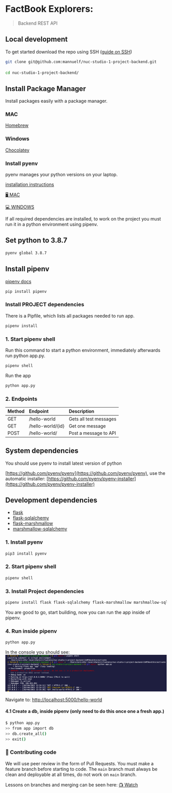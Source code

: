 # FactBook Explorers: 

> Backend REST API

## Local development

To get started download the repo using SSH ([guide on SSH](https://docs.github.com/en/free-pro-team@latest/github/authenticating-to-github/generating-a-new-ssh-key-and-adding-it-to-the-ssh-agent))

```bash
git clone git@github.com:mannuelf/nuc-studio-1-project-backend.git

cd nuc-studio-1-project-backend/

```

## Install Package Manager

Install packages easily with a package manager.

### MAC

[Homebrew](https://brew.sh/)

### Windows

[Chocolatey](https://chocolatey.org/)

### Install pyenv

pyenv manages your python versions on your laptop.

[installation instructions](https://github.com/pyenv/pyenv)

[🖥 MAC](https://github.com/pyenv/pyenv#homebrew-on-macos)

[💻 WINDOWS](https://chocolatey.org/packages/pyenv-win)

If all required dependencies are installed, to work on the project you must run it in a python environment using pipenv.

## Set python to 3.8.7

```bash
pyenv global 3.8.7
```

## Install pipenv

[pipenv docs](https://pypi.org/project/pipenv/)

```bash
pip install pipenv
```

### Install PROJECT dependencies

There is a Pipfile, which lists all packages needed to run app.

```bash
pipenv install
```

### 1. Start pipenv shell

Run this command to start a python environment, immediately afterwards run python app.py.

```bash
pipenv shell
```

Run the app

```bash
python app.py
```

### 2. Endpoints

| Method | Endpoint | Description |
| ------ | :------- | :---------- |
| GET | /hello-world | Gets all test messages |
| GET | /hello-world/{id} | Get one message |
| POST | /hello-world/ | Post a message to API |

## System dependencies

You should use pyenv to install latest version of python

[https://github.com/pyenv/pyenv](https://github.com/pyenv/pyenv), use the automatic installer: [https://github.com/pyenv/pyenv-installer](https://github.com/pyenv/pyenv-installer)

## Development dependencies

- [flask](https://flask.palletsprojects.com/)
- [flask-sqlalchemy](https://flask-sqlalchemy.palletsprojects.com/)
- [flask-marshmallow](https://flask-marshmallow.readthedocs.io/en/latest/)
- [marshmallow-sqlalchemy](https://marshmallow-sqlalchemy.readthedocs.io/en/latest/)

### 1. Install pyenv

```bash
pip3 install pyenv
```

### 2. Start pipenv shell

```bash
pipenv shell
```

### 3. Install Project dependencies

```bash
pipenv install flask flask-sqlalchemy flask-marshmallow marshmallow-sqlalchemy
```

You are good to go, start building, now you can run the app inside of pipenv.

### 4. Run inside pipenv

```bash
python app.py
```

In the console you should see:
![console](./.github/screen.png)

Navigate to:
[http://localhost:5000/hello-world](http://localhost:5000/hello-world)

#### 4.1 Create a db, inside pipenv (only need to do this once one a fresh app.)

```bash
$ python app.py
>> from app import db
>> db.create_all()
>> exit()
```

### 🚉 Contributing code

We will use peer review in the form of Pull Requests. You must make a feature branch before starting to code. The `main` branch must always be clean and deployable at all times, do not work on `main` branch.

Lessons on branches and merging can be seen here: [:tv: Watch](https://github.com/Noroff-Fagskole/campus-advisor-training-mannuelf/tree/master/Module%201)
